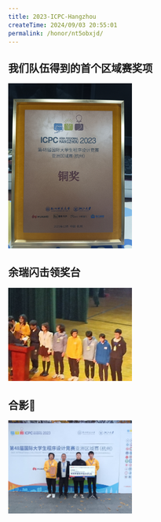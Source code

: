 ```yaml
---
title: 2023-ICPC-Hangzhou
createTime: 2024/09/03 20:55:01
permalink: /honor/nt5obxjd/
---
```


## 我们队伍得到的首个区域赛奖项

<img src="./img/2023-ICPC-Hangzhou/牌子.jpg" alt="" style="width: 50%;height: 50%"/>
<h2>余瑞闪击领奖台</h2>
<img src="./img/2023-ICPC-Hangzhou/余瑞领奖.jpg" alt="" style="width: 50%;height: 50%"/>

## 合影🎈

<img src="./img/2023-ICPC-Hangzhou/赛后合影.jpg" style="width: 50%;height: 50%">